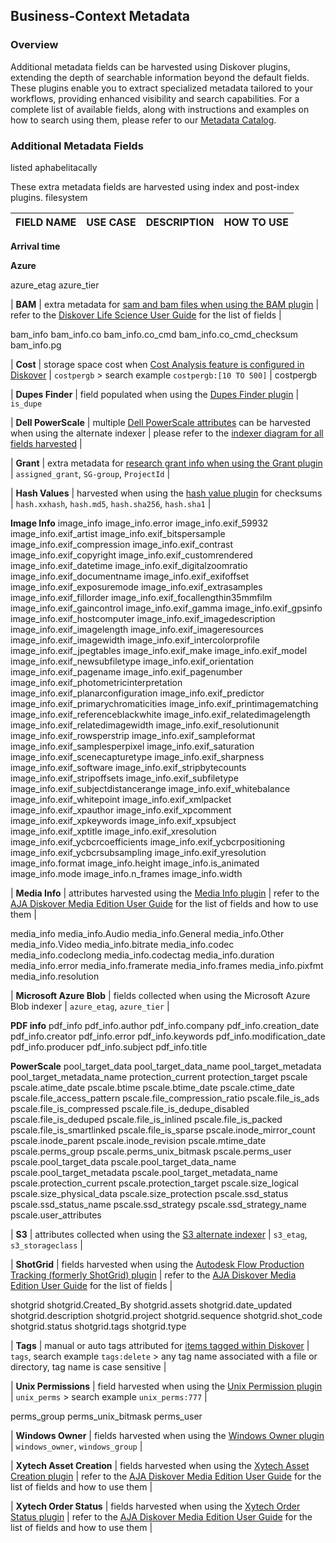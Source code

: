 <p id="extra_metadata"></p>

## Business-Context Metadata

### Overview
Additional metadata fields can be harvested using Diskover plugins, extending the depth of searchable information beyond the default fields. These plugins enable you to extract specialized metadata tailored to your workflows, providing enhanced visibility and search capabilities. For a complete list of available fields, along with instructions and examples on how to search using them, please refer to our [Metadata Catalog](https://docs.diskoverdata.com/diskover_metadata_catalog/#extra_metadata).

### Additional Metadata Fields

listed aphabelitacally

These extra metadata fields are harvested using index and post-index plugins. filesystem



| FIELD NAME | USE CASE | DESCRIPTION | HOW TO USE |
| --- | --- | --- | --- |

**Arrival time**



**Azure**

azure_etag
azure_tier


| **BAM** | extra metadata for [sam and bam files when using the BAM plugin](https://diskoverdata.com/products/life-science-edition/#bam-plugin) | refer to the [Diskover Life Science User Guide](https://docs.diskoverdata.com/diskover_user_guide_companion_life_science_edition/#bam-harvest-plugin) for the list of fields |

bam_info
bam_info.co
bam_info.co_cmd
bam_info.co_cmd_checksum
bam_info.pg


| **Cost** | storage space cost when [Cost Analysis feature is configured in Diskover](https://docs.diskoverdata.com/diskover_configuration_and_administration_guide/#storage-cost-reporting) | `costpergb` > search example `costpergb:[10 TO 500]` |
costpergb


| **Dupes Finder** | field populated when using the [Dupes Finder plugin](https://docs.diskoverdata.com/diskover_configuration_and_administration_guide/#duplicates-finder-plugin) | `is_dupe`


| **Dell PowerScale** | multiple [Dell PowerScale attributes](https://diskoverdata.com/products/dataiq-migration/#platform-overview) can be harvested when using the alternate indexer | please refer to the [indexer diagram for all fields harvested](https://diskoverdata.com/products/dataiq-migration/#platform-overview) |


| **Grant** | extra metadata for [research grant info when using the Grant plugin](https://diskoverdata.com/products/life-science-edition/#grant-plugin) | `assigned_grant`, `SG-group`, `ProjectId` |


| **Hash Values** | harvested when using the [hash value plugin](https://docs.diskoverdata.com/diskover_configuration_and_administration_guide/#duplicates-plugin) for checksums | `hash.xxhash`, `hash.md5`, `hash.sha256`, `hash.sha1` |


**Image Info**
image_info
image_info.error
image_info.exif_59932
image_info.exif_artist
image_info.exif_bitspersample
image_info.exif_compression
image_info.exif_contrast
image_info.exif_copyright
image_info.exif_customrendered
image_info.exif_datetime
image_info.exif_digitalzoomratio
image_info.exif_documentname
image_info.exif_exifoffset
image_info.exif_exposuremode
image_info.exif_extrasamples
image_info.exif_fillorder
image_info.exif_focallengthin35mmfilm
image_info.exif_gaincontrol
image_info.exif_gamma
image_info.exif_gpsinfo
image_info.exif_hostcomputer
image_info.exif_imagedescription
image_info.exif_imagelength
image_info.exif_imageresources
image_info.exif_imagewidth
image_info.exif_intercolorprofile
image_info.exif_jpegtables
image_info.exif_make
image_info.exif_model
image_info.exif_newsubfiletype
image_info.exif_orientation
image_info.exif_pagename
image_info.exif_pagenumber
image_info.exif_photometricinterpretation
image_info.exif_planarconfiguration
image_info.exif_predictor
image_info.exif_primarychromaticities
image_info.exif_printimagematching
image_info.exif_referenceblackwhite
image_info.exif_relatedimagelength
image_info.exif_relatedimagewidth
image_info.exif_resolutionunit
image_info.exif_rowsperstrip
image_info.exif_sampleformat
image_info.exif_samplesperpixel
image_info.exif_saturation
image_info.exif_scenecapturetype
image_info.exif_sharpness
image_info.exif_software
image_info.exif_stripbytecounts
image_info.exif_stripoffsets
image_info.exif_subfiletype
image_info.exif_subjectdistancerange
image_info.exif_whitebalance
image_info.exif_whitepoint
image_info.exif_xmlpacket
image_info.exif_xpauthor
image_info.exif_xpcomment
image_info.exif_xpkeywords
image_info.exif_xpsubject
image_info.exif_xptitle
image_info.exif_xresolution
image_info.exif_ycbcrcoefficients
image_info.exif_ycbcrpositioning
image_info.exif_ycbcrsubsampling
image_info.exif_yresolution
image_info.format
image_info.height
image_info.is_animated
image_info.mode
image_info.n_frames
image_info.width

| **Media Info** | attributes harvested using the [Media Info plugin](https://diskoverdata.com/products/products-aja-media-edition/#mediainfo) | refer to the [AJA Diskover Media Edition User Guide](https://docs.diskoverdata.com/diskover_user_guide_companion_aja_media_edition/#media-info-attributes) for the list of fields and how to use them |

media_info
media_info.Audio
media_info.General
media_info.Other
media_info.Video
media_info.bitrate
media_info.codec
media_info.codeclong
media_info.codectag
media_info.duration
media_info.error
media_info.framerate
media_info.frames
media_info.pixfmt
media_info.resolution

| **Microsoft Azure Blob** | fields collected when using the Microsoft Azure Blob indexer | `azure_etag`, `azure_tier` |

**PDF info**
pdf_info
pdf_info.author
pdf_info.company
pdf_info.creation_date
pdf_info.creator
pdf_info.error
pdf_info.keywords
pdf_info.modification_date
pdf_info.producer
pdf_info.subject
pdf_info.title


**PowerScale**
pool_target_data
pool_target_data_name
pool_target_metadata
pool_target_metadata_name
protection_current
protection_target
pscale
pscale.atime_date
pscale.btime
pscale.btime_date
pscale.ctime_date
pscale.file_access_pattern
pscale.file_compression_ratio
pscale.file_is_ads
pscale.file_is_compressed
pscale.file_is_dedupe_disabled
pscale.file_is_deduped
pscale.file_is_inlined
pscale.file_is_packed
pscale.file_is_smartlinked
pscale.file_is_sparse
pscale.inode_mirror_count
pscale.inode_parent
pscale.inode_revision
pscale.mtime_date
pscale.perms_group
pscale.perms_unix_bitmask
pscale.perms_user
pscale.pool_target_data
pscale.pool_target_data_name
pscale.pool_target_metadata
pscale.pool_target_metadata_name
pscale.protection_current
pscale.protection_target
pscale.size_logical
pscale.size_physical_data
pscale.size_protection
pscale.ssd_status
pscale.ssd_status_name
pscale.ssd_strategy
pscale.ssd_strategy_name
pscale.user_attributes


| **S3** | attributes collected when using the [S3 alternate indexer](https://docs.diskoverdata.com/diskover_installation_guide/#create-an-index-of-an-s3-bucket) | `s3_etag`, `s3_storageclass` |


| **ShotGrid** | fields harvested when using the [Autodesk Flow Production Tracking (formerly ShotGrid) plugin](https://diskoverdata.com/products/products-aja-media-edition/#flowprodtracking) | refer to the [AJA Diskover Media Edition User Guide](https://docs.diskoverdata.com/diskover_user_guide_companion_aja_media_edition/#flow-production-tracking-plugin) for the list of fields |

shotgrid
shotgrid.Created_By
shotgrid.assets
shotgrid.date_updated
shotgrid.description
shotgrid.project
shotgrid.sequence
shotgrid.shot_code
shotgrid.status
shotgrid.tags
shotgrid.type


| **Tags** | manual or auto tags attributed for [items tagged within Diskover](https://docs.diskoverdata.com/diskover_user_guide/#tags) | `tags`, search example `tags:delete` > any tag name associated with a file or directory, tag name is case sensitive |


| **Unix Permissions** | field harvested when using the [Unix Permission plugin](https://docs.diskoverdata.com/diskover_configuration_and_administration_guide/#unix-permissions-plugin) | `unix_perms` > search example `unix_perms:777` |

perms_group
perms_unix_bitmask
perms_user


| **Windows Owner** | fields harvested when using the [Windows Owner plugin](https://docs.diskoverdata.com/diskover_configuration_and_administration_guide/#windows-owner-plugin) | `windows_owner`, `windows_group` |


| **Xytech Asset Creation** | fields harvested when using the [Xytech Asset Creation plugin](https://diskoverdata.com/products/products-aja-media-edition/#xytech-asset-creation) | refer to the [AJA Diskover Media Edition User Guide](https://docs.diskoverdata.com/diskover_user_guide_companion_aja_media_edition/#xytech-asset-creation-plugin-overview) for the list of fields and how to use them |



| **Xytech Order Status** | fields harvested when using the [Xytech Order Status plugin](https://diskoverdata.com/products/products-aja-media-edition/#xytech-order-status) | refer to the [AJA Diskover Media Edition User Guide](https://docs.diskoverdata.com/diskover_user_guide_companion_aja_media_edition/#xytech-order-status-plugin-overview) for the list of fields and how to use them |
